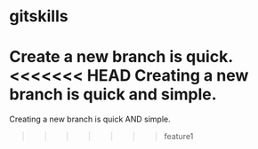# gitskills
Create a new branch is quick.
<<<<<<< HEAD
Creating a new branch is quick and simple.
=======
Creating a new branch is quick AND simple.
>>>>>>> feature1
